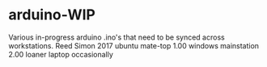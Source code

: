 # arduino-WIP
Various in-progress arduino .ino's that need to be synced across workstations.
Reed Simon 2017
ubuntu mate-top 1.00
windows mainstation 2.00
loaner laptop occasionally
